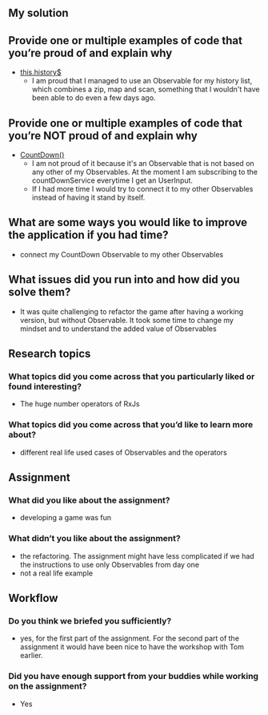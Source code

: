 ## My solution

## Provide one or multiple examples of code that you’re proud of and explain why

- [this.history$](https://gitlab.pxlwidgets.com/pxl.widgets-heroes/rxjs-lessons/blob/block2_part2_sybille/block2/src/app/pages/home/home.component.spec.ts)
    - I am proud that I managed to use an Observable for my history list, which combines a zip, map and scan, something that I wouldn't have been able to do even a few days ago.

## Provide one or multiple examples of code that you’re NOT proud of and explain why

- [CountDown()](https://gitlab.pxlwidgets.com/pxl.widgets-heroes/assignments/blob/block1_sybille/beerApp/src/app/pages/brewery/brewery-list/brewery-list.component.ts)
    - I am not proud of it because it's an Observable that is not based on any other of my Observables. At the moment I am subscribing to the countDownService everytime I get an UserInput. 
    - If I had more time I would try to connect it to my other Observables instead of having it stand by itself. 



## What are some ways you would like to improve the application if you had time?

- connect my CountDown Observable to my other Observables

## What issues did you run into and how did you solve them?

- It was quite challenging to refactor the game after having a working version, but without Observable. It took some time to change my mindset and to understand the added value of Observables

    

## Research topics

### What topics did you come across that you particularly liked or found interesting?

- The huge number operators of RxJs

### What topics did you come across that you’d like to learn more about?

- different real life used cases of Observables and the operators

## Assignment

### What did you like about the assignment?

- developing a game was fun

### What didn’t you like about the assignment?

- the refactoring. The assignment might have less complicated if we had the instructions to use only Observables from day one
- not a real life example

## Workflow

### Do you think we briefed you sufficiently?

- yes, for the first part of the assignment. For the second part of the assignment it would have been nice to have the workshop with Tom earlier.

### Did you have enough support from your buddies while working on the assignment?

- Yes

